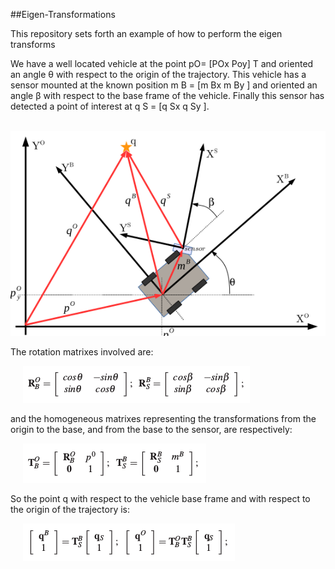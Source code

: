 ##Eigen-Transformations

This repository sets forth an example of how to perform the eigen transforms

We have a well located vehicle at the point pO=
 [POx Poy] T and oriented an angle θ with respect to the origin of the trajectory. This
 vehicle has a sensor mounted at the known position m B = [m Bx m By ] and oriented an
 angle β with respect to the base frame of the vehicle. Finally this sensor has detected a
 point of interest at q S = [q Sx q Sy ].

&nbsp;&nbsp;&nbsp;&nbsp; ![Polynomial basis expansion](img/coche.png)  

The rotation matrixes involved are:

&nbsp;&nbsp;&nbsp;&nbsp; ![Polynomial basis expansion](img/1.png) 

and the homogeneous matrixes representing the transformations from the origin to the
base, and from the base to the sensor, are respectively:

&nbsp;&nbsp;&nbsp;&nbsp; ![Polynomial basis expansion](img/2.png) 

So the point q with respect to the vehicle base frame and with respect to the origin of
 the trajectory is:

&nbsp;&nbsp;&nbsp;&nbsp; ![Polynomial basis expansion](img/3.png) 
